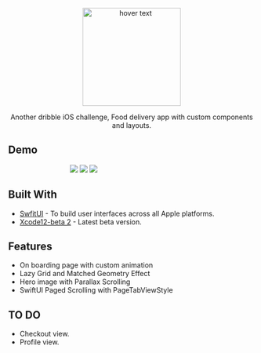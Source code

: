 <p align="center">
  <img src="https://png.pngtree.com/template/20191014/ourlarge/pngtree-pin-food-delivery-map-location-delivery-logo-concept-image_318151.jpg" width="200" title="hover text">
<p align="center"> Another dribble iOS challenge, Food delivery app with custom components and layouts. </p>
</p>



## Demo
&nbsp; &nbsp; &nbsp; &nbsp; &nbsp; &nbsp; &nbsp; &nbsp; &nbsp; &nbsp; &nbsp; &nbsp; &nbsp; &nbsp; &nbsp; &nbsp;
![](https://media.giphy.com/media/idY5B1rrKSWQe1GW7L/giphy.gif)
![](https://media.giphy.com/media/THm23xChJRPXji5aM5/giphy.gif)
![](https://media.giphy.com/media/cJ4dmOLxAcD18nwc13/giphy.gif)

## Built With

* [SwfitUI](https://developer.apple.com/xcode/swiftui/) - To build user interfaces across all Apple platforms.
* [Xcode12-beta 2](https://developer.apple.com/documentation/xcode-release-notes/xcode-12-beta-release-notes) - Latest beta version.


## Features

* On boarding page with custom animation 
* Lazy Grid and Matched Geometry Effect
* Hero image with Parallax Scrolling
* SwiftUI Paged Scrolling with PageTabViewStyle

## TO DO

* Checkout view.
* Profile view.

